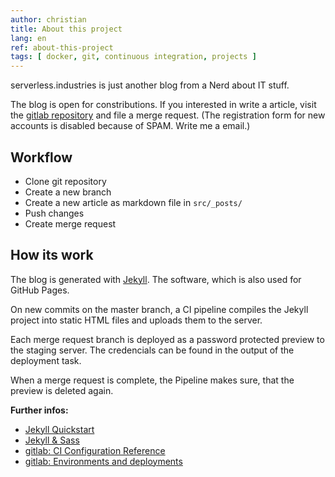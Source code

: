 ```yaml
---
author: christian
title: About this project
lang: en
ref: about-this-project
tags: [ docker, git, continuous integration, projects ]
---
```


serverless.industries is just another blog from a Nerd about
IT stuff.

The blog is open for constributions. If you interested in
write a article, visit the
[gitlab repository](https://git.brickburg.de/serverless.industries/blog)
and file a merge request. (The registration form for new accounts
is disabled because of SPAM. Write me a email.)

## Workflow

- Clone git repository
- Create a new branch
- Create a new article as markdown file in `src/_posts/`
- Push changes
- Create merge request

## How its work

The blog is generated with [Jekyll](https://jekyllrb.com/).
The software, which is also used for GitHub Pages.

On new commits on the master branch, a CI pipeline compiles
the Jekyll project into static HTML files and uploads them
to the server.

Each merge request branch is deployed as a password protected preview to
the staging server. The credencials can be found in the output of the
deployment task.

When a merge request is complete, the Pipeline makes sure, that the preview
is deleted again.

**Further infos:**

- [Jekyll Quickstart](https://jekyllrb.com/docs/)
- [Jekyll & Sass](https://jekyllrb.com/docs/assets/)
- [gitlab: CI Configuration Reference](https://docs.gitlab.com/ce/ci/yaml/)
- [gitlab: Environments and deployments](https://docs.gitlab.com/ce/ci/environments.html)
